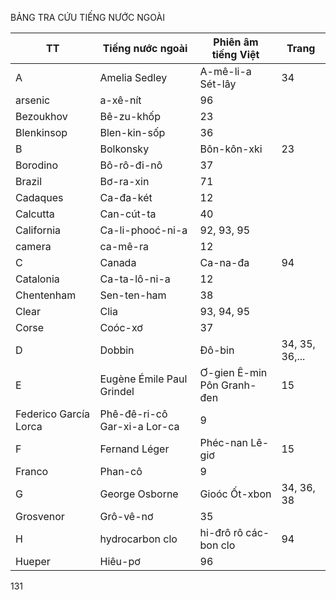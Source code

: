 BẢNG TRA CỨU TIẾNG NƯỚC NGOÀI

TT | Tiếng nước ngoài | Phiên âm tiếng Việt | Trang
--- | --- | --- | ---
A | Amelia Sedley | A-mê-li-a Sét-lây | 34
 | arsenic | a-xê-nít | 96
 | Bezoukhov | Bê-zu-khốp | 23
 | Blenkinsop | Blen-kin-sốp | 36
B | Bolkonsky | Bôn-kôn-xki | 23
 | Borodino | Bô-rô-đi-nô | 37
 | Brazil | Bơ-ra-xin | 71
 | Cadaques | Ca-đa-két | 12
 | Calcutta | Can-cút-ta | 40
 | California | Ca-li-phooć-ni-a | 92, 93, 95
 | camera | ca-mê-ra | 12
C | Canada | Ca-na-đa | 94
 | Catalonia | Ca-ta-lô-ni-a | 12
 | Chentenham | Sen-ten-ham | 38
 | Clear | Clia | 93, 94, 95
 | Corse | Coóc-xơ | 37
D | Dobbin | Đô-bin | 34, 35, 36,...
E | Eugène Émile Paul Grindel | Ơ-gien Ê-min Pôn Granh-đen | 15
 | Federico García Lorca | Phê-đê-ri-cô Gar-xi-a Lor-ca | 9
F | Fernand Léger | Phéc-nan Lê-giơ | 15
 | Franco | Phan-cô | 9
G | George Osborne | Gioóc Ốt-xbon | 34, 36, 38
 | Grosvenor | Grô-vê-nơ | 35
H | hydrocarbon clo | hi-đrô rô các-bon clo | 94
 | Hueper | Hiêu-pơ | 96

131